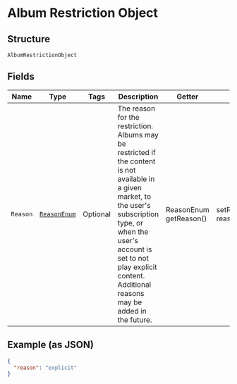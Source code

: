 
# Album Restriction Object

## Structure

`AlbumRestrictionObject`

## Fields

| Name | Type | Tags | Description | Getter | Setter |
|  --- | --- | --- | --- | --- | --- |
| `Reason` | [`ReasonEnum`](../../doc/models/reason-enum.md) | Optional | The reason for the restriction. Albums may be restricted if the content is not available in a given market, to the user's subscription type, or when the user's account is set to not play explicit content.<br>Additional reasons may be added in the future. | ReasonEnum getReason() | setReason(ReasonEnum reason) |

## Example (as JSON)

```json
{
  "reason": "explicit"
}
```

